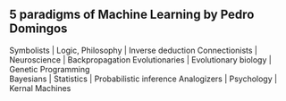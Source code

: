 ## 5 paradigms of Machine Learning by Pedro Domingos

Symbolists      | Logic, Philosophy    | Inverse deduction
Connectionists  | Neuroscience         | Backpropagation
Evolutionaries  | Evolutionary biology | Genetic Programming  
Bayesians       | Statistics           | Probabilistic inference
Analogizers     | Psychology           | Kernal Machines 


